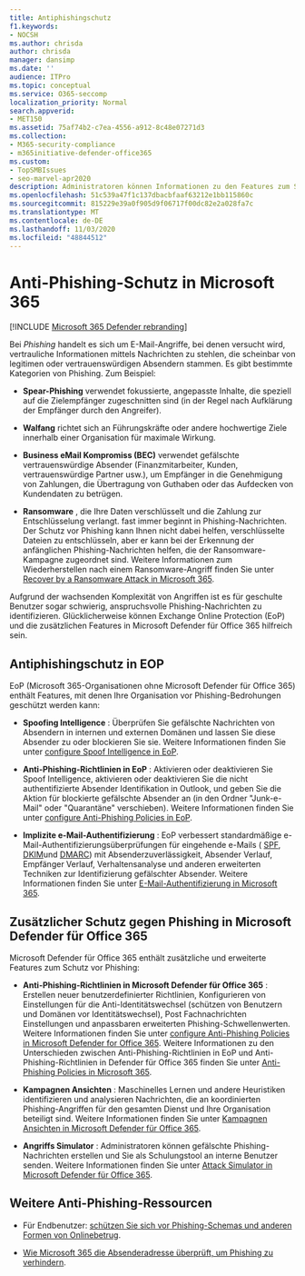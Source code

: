 ```yaml
---
title: Antiphishingschutz
f1.keywords:
- NOCSH
ms.author: chrisda
author: chrisda
manager: dansimp
ms.date: ''
audience: ITPro
ms.topic: conceptual
ms.service: O365-seccomp
localization_priority: Normal
search.appverid:
- MET150
ms.assetid: 75af74b2-c7ea-4556-a912-8c48e07271d3
ms.collection:
- M365-security-compliance
- m365initiative-defender-office365
ms.custom:
- TopSMBIssues
- seo-marvel-apr2020
description: Administratoren können Informationen zu den Features zum Schutz vor Phishing in Exchange Online Protection (EoP) und Microsoft Defender für Office 365 erhalten.
ms.openlocfilehash: 51c539a47f1c137dbacbfaaf63212e1bb115860c
ms.sourcegitcommit: 815229e39a0f905d9f06717f00dc82e2a028fa7c
ms.translationtype: MT
ms.contentlocale: de-DE
ms.lasthandoff: 11/03/2020
ms.locfileid: "48844512"
---
```

# <a name="anti-phishing-protection-in-microsoft-365"></a>Anti-Phishing-Schutz in Microsoft 365

[!INCLUDE [Microsoft 365 Defender rebranding](../includes/microsoft-defender-for-office.md)]


Bei *Phishing* handelt es sich um E-Mail-Angriffe, bei denen versucht wird, vertrauliche Informationen mittels Nachrichten zu stehlen, die scheinbar von legitimen oder vertrauenswürdigen Absendern stammen. Es gibt bestimmte Kategorien von Phishing. Zum Beispiel:

- **Spear-Phishing** verwendet fokussierte, angepasste Inhalte, die speziell auf die Zielempfänger zugeschnitten sind (in der Regel nach Aufklärung der Empfänger durch den Angreifer).

- **Walfang** richtet sich an Führungskräfte oder andere hochwertige Ziele innerhalb einer Organisation für maximale Wirkung.

- **Business eMail Kompromiss (BEC)** verwendet gefälschte vertrauenswürdige Absender (Finanzmitarbeiter, Kunden, vertrauenswürdige Partner usw.), um Empfänger in die Genehmigung von Zahlungen, die Übertragung von Guthaben oder das Aufdecken von Kundendaten zu betrügen.

- **Ransomware** , die Ihre Daten verschlüsselt und die Zahlung zur Entschlüsselung verlangt. fast immer beginnt in Phishing-Nachrichten. Der Schutz vor Phishing kann Ihnen nicht dabei helfen, verschlüsselte Dateien zu entschlüsseln, aber er kann bei der Erkennung der anfänglichen Phishing-Nachrichten helfen, die der Ransomware-Kampagne zugeordnet sind. Weitere Informationen zum Wiederherstellen nach einem Ransomware-Angriff finden Sie unter [Recover by a Ransomware Attack in Microsoft 365](recover-from-ransomware.md).

Aufgrund der wachsenden Komplexität von Angriffen ist es für geschulte Benutzer sogar schwierig, anspruchsvolle Phishing-Nachrichten zu identifizieren. Glücklicherweise können Exchange Online Protection (EoP) und die zusätzlichen Features in Microsoft Defender für Office 365 hilfreich sein.

## <a name="anti-phishing-protection-in-eop"></a>Antiphishingschutz in EOP

EoP (Microsoft 365-Organisationen ohne Microsoft Defender für Office 365) enthält Features, mit denen Ihre Organisation vor Phishing-Bedrohungen geschützt werden kann:

- **Spoofing Intelligence** : Überprüfen Sie gefälschte Nachrichten von Absendern in internen und externen Domänen und lassen Sie diese Absender zu oder blockieren Sie sie. Weitere Informationen finden Sie unter [configure Spoof Intelligence in EoP](learn-about-spoof-intelligence.md).

- **Anti-Phishing-Richtlinien in EoP** : Aktivieren oder deaktivieren Sie Spoof Intelligence, aktivieren oder deaktivieren Sie die nicht authentifizierte Absender Identifikation in Outlook, und geben Sie die Aktion für blockierte gefälschte Absender an (in den Ordner "Junk-e-Mail" oder "Quarantäne" verschieben). Weitere Informationen finden Sie unter [configure Anti-Phishing Policies in EoP](configure-anti-phishing-policies-eop.md).

- **Implizite e-Mail-Authentifizierung** : EoP verbessert standardmäßige e-Mail-Authentifizierungsüberprüfungen für eingehende e-Mails ( [SPF](set-up-spf-in-office-365-to-help-prevent-spoofing.md), [DKIM](use-dkim-to-validate-outbound-email.md)und [DMARC](use-dmarc-to-validate-email.md)) mit Absenderzuverlässigkeit, Absender Verlauf, Empfänger Verlauf, Verhaltensanalyse und anderen erweiterten Techniken zur Identifizierung gefälschter Absender. Weitere Informationen finden Sie unter [E-Mail-Authentifizierung in Microsoft 365](email-validation-and-authentication.md).

## <a name="additional-anti-phishing-protection-in-microsoft-defender-for-office-365"></a>Zusätzlicher Schutz gegen Phishing in Microsoft Defender für Office 365

Microsoft Defender für Office 365 enthält zusätzliche und erweiterte Features zum Schutz vor Phishing:

- **Anti-Phishing-Richtlinien in Microsoft Defender für Office 365** : Erstellen neuer benutzerdefinierter Richtlinien, Konfigurieren von Einstellungen für die Anti-Identitätswechsel (schützen von Benutzern und Domänen vor Identitätswechsel), Post Fachnachrichten Einstellungen und anpassbaren erweiterten Phishing-Schwellenwerten. Weitere Informationen finden Sie unter [configure Anti-Phishing Policies in Microsoft Defender for Office 365](configure-atp-anti-phishing-policies.md). Weitere Informationen zu den Unterschieden zwischen Anti-Phishing-Richtlinien in EoP und Anti-Phishing-Richtlinien in Defender für Office 365 finden Sie unter [Anti-Phishing Policies in Microsoft 365](set-up-anti-phishing-policies.md).

- **Kampagnen Ansichten** : Maschinelles Lernen und andere Heuristiken identifizieren und analysieren Nachrichten, die an koordinierten Phishing-Angriffen für den gesamten Dienst und Ihre Organisation beteiligt sind. Weitere Informationen finden Sie unter [Kampagnen Ansichten in Microsoft Defender für Office 365](campaigns.md).

- **Angriffs Simulator** : Administratoren können gefälschte Phishing-Nachrichten erstellen und Sie als Schulungstool an interne Benutzer senden. Weitere Informationen finden Sie unter [Attack Simulator in Microsoft Defender für Office 365](attack-simulator.md).

## <a name="other-anti-phishing-resources"></a>Weitere Anti-Phishing-Ressourcen

- Für Endbenutzer: [schützen Sie sich vor Phishing-Schemas und anderen Formen von Onlinebetrug](https://support.microsoft.com/office/be0de46a-29cd-4c59-aaaf-136cf177d593).

- [Wie Microsoft 365 die Absenderadresse überprüft, um Phishing zu verhindern](how-office-365-validates-the-from-address.md).
